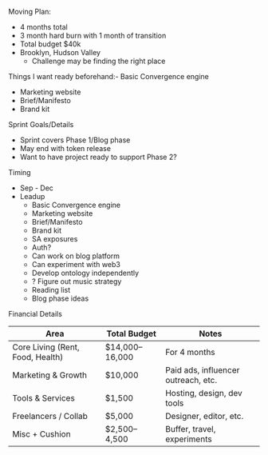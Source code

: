Moving Plan:

- 4 months total
- 3 month hard burn with 1 month of transition
- Total budget $40k
- Brooklyn, Hudson Valley
  - Challenge may be finding the right place

Things I want ready beforehand:- Basic Convergence engine

- Marketing website
- Brief/Manifesto
- Brand kit

Sprint Goals/Details

- Sprint covers Phase 1/Blog phase
- May end with token release
- Want to have project ready to support Phase 2?

Timing

- Sep - Dec
- Leadup
  - Basic Convergence engine
  - Marketing website
  - Brief/Manifesto
  - Brand kit
  - SA exposures
  - Auth?
  - Can work on blog platform
  - Can experiment with web3
  - Develop ontology independently
  - ? Figure out music strategy
  - Reading list
  - Blog phase ideas

Financial Details

| **Area**                         | **Total Budget** | **Notes**                           |
| -------------------------------- | ---------------- | ----------------------------------- |
| Core Living (Rent, Food, Health) | $14,000–16,000   | For 4 months                        |
| Marketing & Growth               | $10,000          | Paid ads, influencer outreach, etc. |
| Tools & Services                 | $1,500           | Hosting, design, dev tools          |
| Freelancers / Collab             | $5,000           | Designer, editor, etc.              |
| Misc + Cushion                   | $2,500–4,500     | Buffer, travel, experiments         |
